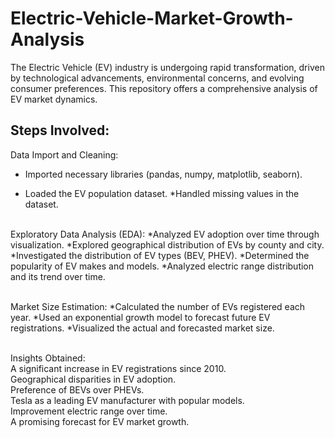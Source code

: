 # Electric-Vehicle-Market-Growth-Analysis
The Electric Vehicle (EV) industry is undergoing rapid transformation, driven by technological advancements, environmental concerns, and evolving consumer preferences. This repository offers a comprehensive analysis of EV market dynamics.

## Steps Involved:
Data Import and Cleaning:

- Imported necessary libraries (pandas, numpy, matplotlib, seaborn).
* Loaded the EV population dataset.
*Handled missing values in the dataset.

<br>Exploratory Data Analysis (EDA):
*Analyzed EV adoption over time through visualization.
*Explored geographical distribution of EVs by county and city.
*Investigated the distribution of EV types (BEV, PHEV).
*Determined the popularity of EV makes and models.
*Analyzed electric range distribution and its trend over time.

<br>Market Size Estimation:
*Calculated the number of EVs registered each year.
*Used an exponential growth model to forecast future EV registrations.
*Visualized the actual and forecasted market size.

<br>Insights Obtained:
<br>A significant increase in EV registrations since 2010.
<br>Geographical disparities in EV adoption.
<br>Preference of BEVs over PHEVs.
<br>Tesla as a leading EV manufacturer with popular models.
<br>Improvement electric range over time.
<br>A promising forecast for EV market growth.
